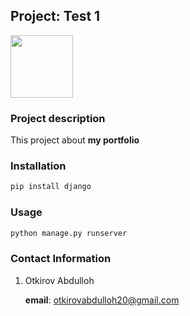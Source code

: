 ## Project: Test 1

<img src="https://www.djangoproject.com/m/img/logos/django-logo-negative.png" width="100">

### Project description

This project about **my portfolio**

### Installation

```bash
pip install django
```

### Usage

```bash
python manage.py runserver
```

### Contact Information

1. Otkirov Abdulloh

    **email**: otkirovabdulloh20@gmail.com
